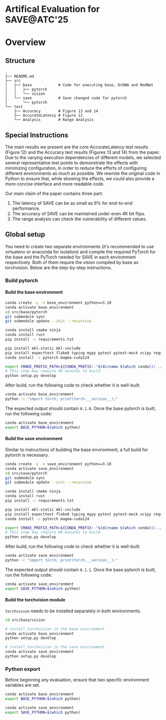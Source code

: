 # Artifical Evaluation for SAVE@ATC'25

# Overview

## Structure
```
.
├── README.md
├── src
│   ├── base            # Code for executing base, DrDNA and RedNet
│   │   ├── pytorch
│   │   └── vision
│   └── save            # Save changed code for pytorch
│       └── pytorch
└── test
    ├── Accuracy        # Figure 13 and 14
    ├── AccurateLatency # Figure 12
    └── Analysis        # Range Analysis
```
## Special Instructions
The main results we present are the core AccurateLatency test results (Figure 12) and the Accuracy test results (Figures 13 and 14) from the paper. 
Due to the varying execution dependencies of different models, we selected several representative test points to demonstrate the effects with minimizing configuration, in order to reduce the efforts of configuring different environments as much as possible.
We rewrote the original code in Python to ensure that, while showing the effects, we could also provide a more concise interface and more readable code.

Our main claim of the paper contains three part:
1. The latency of SAVE can be as small as 9% for end-to-end performance.
2. The accuracy of SAVE can be maintained under even 4K bit flips.
3. The range analysis can check the vulnerability of different values.

## Global setup
You need to create two separate environments (it's recommended to use virtualenv or anaconda for isolation) and compile the required PyTorch for the base and the PyTorch needed for SAVE in each environment respectively. 
Both of them require the vision compiled by base as torchvision.
Below are the step-by-step instructions.

### Build pytorch
#### Build the base environment
```bash
conda create -y -n base_environment python==3.10
conda activate base_environment
cd src/base/pytorch
git submodule sync
git submodule update --init --recursive

conda install cmake ninja
conda install rust
pip install -r requirements.txt

pip install mkl-static mkl-include
pip install expecttest flake8 typing mypy pytest pytest-mock scipy requests
conda install -c pytorch magma-cuda124

export CMAKE_PREFIX_PATH=${CONDA_PREFIX:-"$(dirname $(which conda))/../"}
# This step may require 90 minutes to build
python setup.py develop
```
After build, run the following code to check whether it is well-built.
```bash
conda activate base_environment
python -c "import torch; print(torch.__version__);"
```
The expected output should contain `0.1.0`. 
Once the base pytorch is built, run the following code:
```bash
conda activate base_environment
export BASE_PYTHON=$(which python)
```

#### Build the save environment
Similar to instructions of building the base environment, a full build for pytorch is necessary.

```bash
conda create -y -n save_environment python==3.10
conda activate save_environment
cd src/save/pytorch
git submodule sync
git submodule update --init --recursive

conda install cmake ninja
conda install rust
pip install -r requirements.txt

pip install mkl-static mkl-include
pip install expecttest flake8 typing mypy pytest pytest-mock scipy requests
conda install -c pytorch magma-cuda124

export CMAKE_PREFIX_PATH=${CONDA_PREFIX:-"$(dirname $(which conda))/../"}
# This step may require 90 minutes to build
python setup.py develop
```
After build, run the following code to check whether it is well-built.
```bash
conda activate save_environment
python -c "import torch; print(torch.__version__);"
```
The expected output should contain `0.1.1`. 
Once the base pytorch is built, run the following code:
```bash
conda activate save_environment
export SAVE_PYTHON=$(which python)
```

#### Build the torchvision module
`torchvision` needs to be installed separately in both environments.
```bash
cd src/base/vision

# install torchvision in the base environment
conda activate base_environment
python setup.py develop

# install torchvision in the save environment
conda activate save_environment
python setup.py develop
```

### Python export
Before beginning any evaluation, ensure that two specific environment variables are set. 

```bash
conda activate base_environment
export BASE_PYTHON=$(which python)

conda activate save_environment
export SAVE_PYTHON=$(which python)
```
